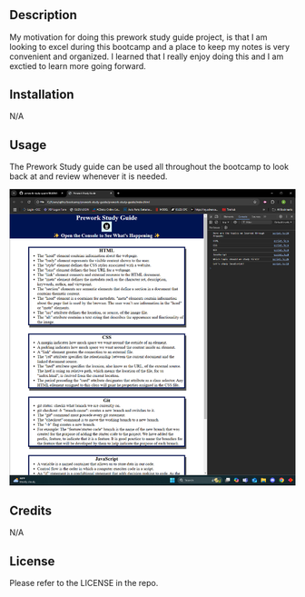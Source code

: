 # <Prework Study Guide Webpage>

## Description
My motivation for doing this prework study guide project, is that I am looking to excel during this bootcamp and a place to keep my notes is very convenient and organized. I learned that I really enjoy doing this and I am exctied to learn more going forward.  

## Installation

N/A

## Usage


The Prework Study guide can be used all throughout the bootcamp to look back at and review whenever it is needed.

![alt text](assets/images/screenshot.png)

## Credits

N/A

## License

Please refer to the LICENSE in the repo.
